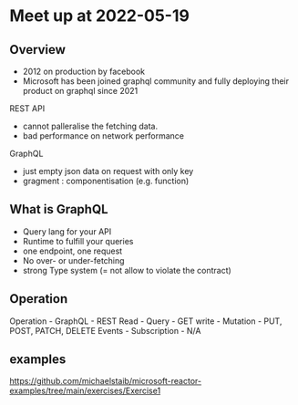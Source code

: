 # Meet up at 2022-05-19
## Overview
- 2012 on production by facebook
- Microsoft has been joined graphql community and fully deploying their product on graphql since 2021


REST API
- cannot palleralise the fetching data.
- bad performance on network performance

GraphQL
- just empty json data on request with only key
- gragment : componentisation (e.g. function)


## What is GraphQL
- Query lang for your API
- Runtime to fulfill your queries
- one endpoint, one request
- No over- or under-fetching
- strong Type system (= not allow to violate the contract)


## Operation
Operation - GraphQL - REST
Read - Query - GET
write - Mutation - PUT, POST, PATCH, DELETE
Events - Subscription - N/A

## examples
https://github.com/michaelstaib/microsoft-reactor-examples/tree/main/exercises/Exercise1 



